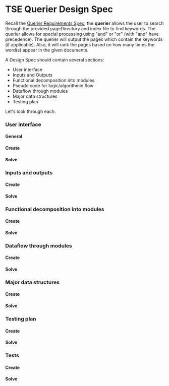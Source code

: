 # TSE Querier Design Spec

Recall the [Querier Requirements Spec](REQUIREMENTS.md); the **querier** allows the user to search through the provided 
pageDirectory and index file to find keywords. The querier allows for special processing using "and" or "or" (with "and" 
have precedence). The querier will output the pages which contain the keywords (if applicable). Also, it will rank the 
pages based on how many times the word(s) appear in the given documents. 

A Design Spec should contain several sections:

* User interface
* Inputs and Outputs
* Functional decomposition into modules
* Pseudo code for logic/algorithmic flow
* Dataflow through modules
* Major data structures
* Testing plan

Let's look through each.

### User interface

#### General

#### Create

#### Solve

### Inputs and outputs

#### Create

#### Solve

### Functional decomposition into modules

#### Create

#### Solve

### Dataflow through modules

#### Create

#### Solve

### Major data structures

#### Create

#### Solve

### Testing plan

#### Create

#### Solve

### Tests

#### Create

#### Solve
